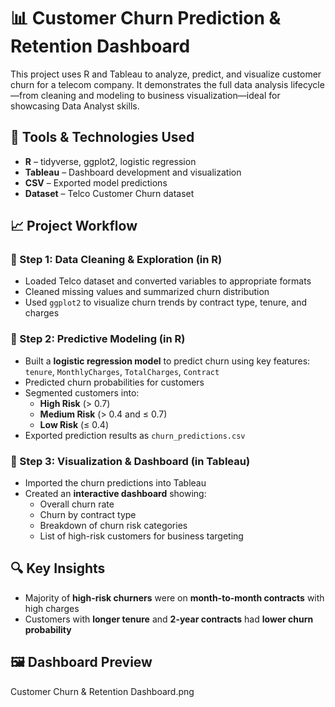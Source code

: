 # 📊 Customer Churn Prediction & Retention Dashboard
This project uses R and Tableau to analyze, predict, and visualize customer churn for a telecom company. It demonstrates the full data analysis lifecycle—from cleaning and modeling to business visualization—ideal for showcasing Data Analyst skills.

## 🧰 Tools & Technologies Used

- **R** – tidyverse, ggplot2, logistic regression  
- **Tableau** – Dashboard development and visualization  
- **CSV** – Exported model predictions  
- **Dataset** – Telco Customer Churn dataset

## 📈 Project Workflow

### 🔹 Step 1: Data Cleaning & Exploration (in R)
- Loaded Telco dataset and converted variables to appropriate formats
- Cleaned missing values and summarized churn distribution
- Used `ggplot2` to visualize churn trends by contract type, tenure, and charges

### 🔹 Step 2: Predictive Modeling (in R)
- Built a **logistic regression model** to predict churn using key features:  
  `tenure`, `MonthlyCharges`, `TotalCharges`, `Contract`
- Predicted churn probabilities for customers
- Segmented customers into:
  - **High Risk** (> 0.7)
  - **Medium Risk** (> 0.4 and ≤ 0.7)
  - **Low Risk** (≤ 0.4)
- Exported prediction results as `churn_predictions.csv`

### 🔹 Step 3: Visualization & Dashboard (in Tableau)
- Imported the churn predictions into Tableau
- Created an **interactive dashboard** showing:
  - Overall churn rate
  - Churn by contract type
  - Breakdown of churn risk categories
  - List of high-risk customers for business targeting

## 🔍 Key Insights

- Majority of **high-risk churners** were on **month-to-month contracts** with high charges  
- Customers with **longer tenure** and **2-year contracts** had **lower churn probability**

## 🖼️ Dashboard Preview
Customer Churn & Retention Dashboard.png
